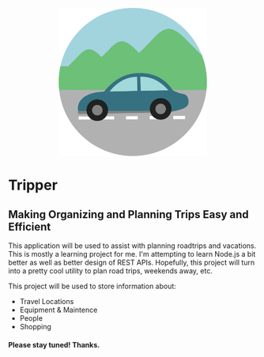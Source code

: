 <p style="text-align: center;"><img src="/assets/img/car.png" style="max-width: 300px;"></p>
<h1>Tripper</h1>
<h2>Making Organizing and Planning Trips Easy and Efficient </h2>

<p>This application will be used to assist with planning roadtrips and vacations. This is mostly a learning project for me. I'm attempting to learn Node.js a bit better as well as better design of REST APIs. Hopefully, this project will turn into a pretty cool utility to plan road trips, weekends away, etc. </p>

<p>This project will be used to store information about:
<ul>
<li> Travel Locations</li>
<li>Equipment & Maintence</li>
<li>People</li>
<li>Shopping</li></ul>
</p>

<h4>Please stay tuned! Thanks. </h4>
